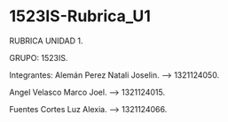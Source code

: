 # 1523IS-Rubrica_U1

RUBRICA UNIDAD 1.

GRUPO: 1523IS.

Integrantes:
Alemán Perez Natali Joselin.  --> 1321124050.

Angel Velasco Marco Joel.     --> 1321124015.

Fuentes Cortes Luz Alexia.    --> 1321124066.

